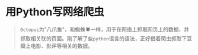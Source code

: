 # 用Python写网络爬虫

> `Octopus`为"八爪鱼"，和蜘蛛🕷️一样，用于在网络上抓取网页上的数据、并抓取相关联的页面。刚了解了些`python`语言的语法，正好借着爬虫抓取下豆瓣上电影、影评等相关的数据。
